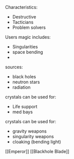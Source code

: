 Characteristics:
* Destructive
* Tacticians
* Problem solvers 

Users magic includes:
* Singularities
* space bending
* 

sources:
* black holes
* neutron stars
* radiation

crystals can be used for:
* Life support
* med bays

crystals can be used for:
* gravity weapons
* singularity weapons
* cloaking (bending light)
 
 [[Emperor]]  [[Blackhole Blade]]
 